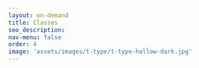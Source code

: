 ```yaml
---
layout: on-demand
title: Classes
seo_description:
nav-menu: false
order: 4
image: 'assets/images/t-type/t-type-hollow-dark.jpg'
---
```


<!-- {% include classes.html %} -->